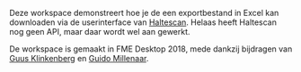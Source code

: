 Deze workspace demonstreert hoe je de een exportbestand in Excel kan downloaden via de userinterface van [Haltescan](https://ovbureau.haltescan.nl/). Helaas heeft Haltescan nog geen API, maar daar wordt wel aan gewerkt.

De workspace is gemaakt in FME Desktop 2018, mede dankzij bijdragen van [Guus Klinkenberg](https://www.linkedin.com/in/gklinkenberg/) en [Guido Millenaar](https://www.linkedin.com/in/guido-millenaar/).